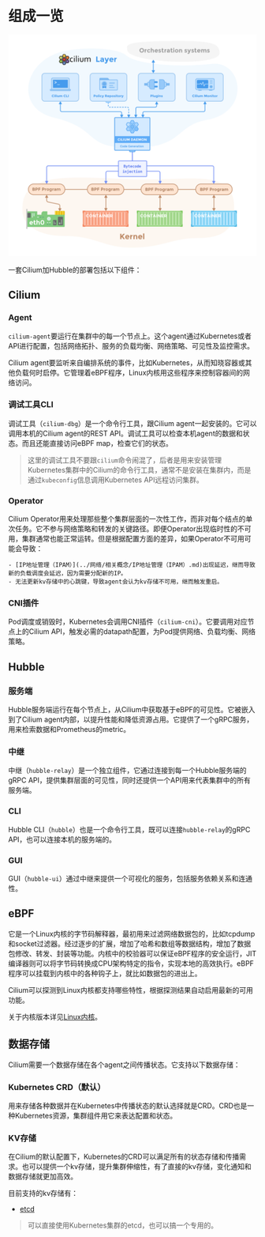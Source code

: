 # 组成一览

![image](./img/image.png)

一套Cilium加Hubble的部署包括以下组件：

## Cilium

### Agent

`cilium-agent`要运行在集群中的每一个节点上。这个agent通过Kubernetes或者API进行配置，包括网络拓扑、服务的负载均衡、网络策略、可见性及监控需求。

Cilium agent要监听来自编排系统的事件，比如Kubernetes，从而知晓容器或其他负载何时启停。它管理着eBPF程序，Linux内核用这些程序来控制容器间的网络访问。

### 调试工具CLI

调试工具（`cilium-dbg`）是一个命令行工具，跟Cilium agent一起安装的。它可以调用本机的Cilium agent的REST API。调试工具可以检查本机agent的数据和状态。而且还能直接访问eBPF map，检查它们的状态。

> 这里的调试工具不要跟`cilium`命令闹混了，后者是用来安装管理Kubernetes集群中的Cilium的命令行工具，通常不是安装在集群内，而是通过`kubeconfig`信息调用Kubernetes API远程访问集群。

### Operator

Cilium Operator用来处理那些整个集群层面的一次性工作，而非对每个结点的单次任务。它不参与网络策略和转发的关键路径。即便Operator出现临时性的不可用，集群通常也能正常运转。但是根据配置方面的差异，如果Operator不可用可能会导致：

    - [IP地址管理（IPAM）](../网络/相关概念/IP地址管理（IPAM）.md)出现延迟，继而导致新的负载调度会延迟，因为需要分配新的IP。
    - 无法更新kv存储中的心跳键，导致agent会认为kv存储不可用，继而触发重启。

### CNI插件

Pod调度或销毁时，Kubernetes会调用CNI插件（`cilium-cni`）。它要调用对应节点上的Cilium API，触发必需的datapath配置，为Pod提供网络、负载均衡、网络策略。

## Hubble

### 服务端

Hubble服务端运行在每个节点上，从Cilium中获取基于eBPF的可见性。它被嵌入到了Cilium agent内部，以提升性能和降低资源占用。它提供了一个gRPC服务，用来检索数据和Prometheus的metric。

### 中继

中继（`hubble-relay`）是一个独立组件，它通过连接到每一个Hubble服务端的gRPC API，提供集群层面的可见性，同时还提供一个API用来代表集群中的所有服务端。

### CLI

Hubble CLI（`hubble`）也是一个命令行工具，既可以连接`hubble-relay`的gRPC API，也可以连接本机的服务端的。

### GUI

GUI（`hubble-ui`）通过中继来提供一个可视化的服务，包括服务依赖关系和连通性。

## eBPF

它是一个Linux内核的字节码解释器，最初用来过滤网络数据包的，比如tcpdump和socket过滤器。经过逐步的扩展，增加了哈希和数组等数据结构，增加了数据包修改、转发、封装等功能。内核中的校验器可以保证eBPF程序的安全运行，JIT编译器则可以将字节码转换成CPU架构特定的指令，实现本地的高效执行。eBPF程序可以挂载到内核中的各种钩子上，就比如数据包的进出上。

Cilium可以探测到Linux内核都支持哪些特性，根据探测结果自动启用最新的可用功能。

关于内核版本详见[Linux内核](../运维/系统要求.md#linux内核)。

## 数据存储

Cilium需要一个数据存储在各个agent之间传播状态。它支持以下数据存储：

### Kubernetes CRD（默认）

用来存储各种数据并在Kubernetes中传播状态的默认选择就是CRD。CRD也是一种Kubernetes资源，集群组件用它来表达配置和状态。

### KV存储

在Cilium的默认配置下，Kubernetes的CRD可以满足所有的状态存储和传播需求。也可以提供一个kv存储，提升集群伸缩性，有了直接的kv存储，变化通知和数据存储就更加高效。

目前支持的kv存储有：

- [etcd](https://github.com/etcd-io/etcd)

> 可以直接使用Kubernetes集群的etcd，也可以搞一个专用的。